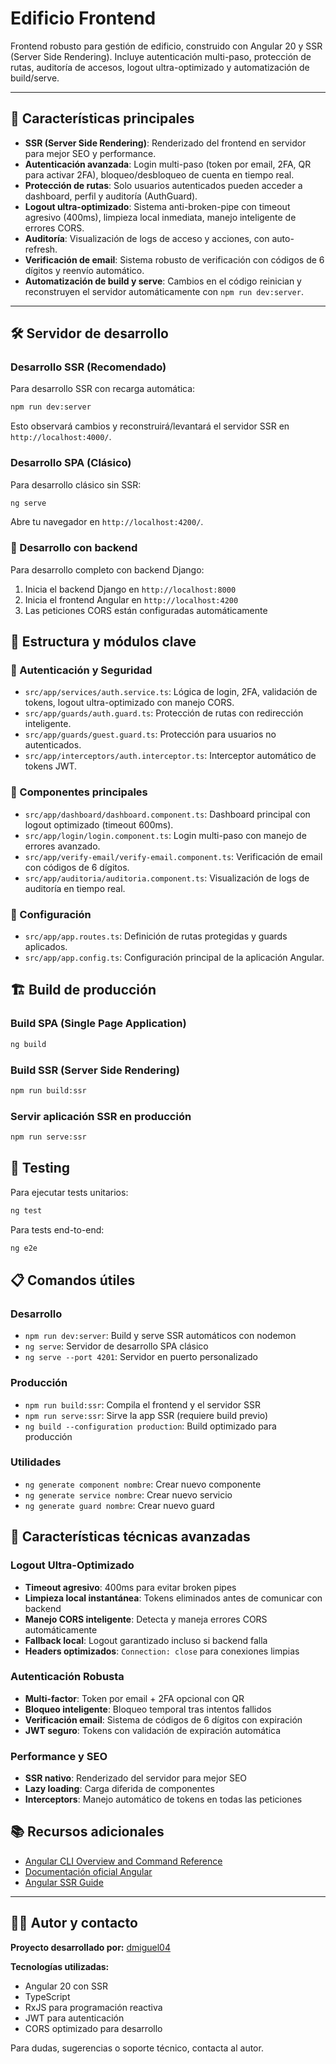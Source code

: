 
# Edificio Frontend

Frontend robusto para gestión de edificio, construido con Angular 20 y SSR (Server Side Rendering). Incluye autenticación multi-paso, protección de rutas, auditoría de accesos, logout ultra-optimizado y automatización de build/serve.

---

## 🚀 Características principales

- **SSR (Server Side Rendering)**: Renderizado del frontend en servidor para mejor SEO y performance.
- **Autenticación avanzada**: Login multi-paso (token por email, 2FA, QR para activar 2FA), bloqueo/desbloqueo de cuenta en tiempo real.
- **Protección de rutas**: Solo usuarios autenticados pueden acceder a dashboard, perfil y auditoría (AuthGuard).
- **Logout ultra-optimizado**: Sistema anti-broken-pipe con timeout agresivo (400ms), limpieza local inmediata, manejo inteligente de errores CORS.
- **Auditoría**: Visualización de logs de acceso y acciones, con auto-refresh.
- **Verificación de email**: Sistema robusto de verificación con códigos de 6 dígitos y reenvío automático.
- **Automatización de build y serve**: Cambios en el código reinician y reconstruyen el servidor automáticamente con `npm run dev:server`.

---

## 🛠️ Servidor de desarrollo

### Desarrollo SSR (Recomendado)
Para desarrollo SSR con recarga automática:

```bash
npm run dev:server
```

Esto observará cambios y reconstruirá/levantará el servidor SSR en `http://localhost:4000/`.

### Desarrollo SPA (Clásico)
Para desarrollo clásico sin SSR:

```bash
ng serve
```

Abre tu navegador en `http://localhost:4200/`.

### 🔧 Desarrollo con backend
Para desarrollo completo con backend Django:
1. Inicia el backend Django en `http://localhost:8000`
2. Inicia el frontend Angular en `http://localhost:4200`
3. Las peticiones CORS están configuradas automáticamente


## 📁 Estructura y módulos clave

### 🔐 Autenticación y Seguridad
- `src/app/services/auth.service.ts`: Lógica de login, 2FA, validación de tokens, logout ultra-optimizado con manejo CORS.
- `src/app/guards/auth.guard.ts`: Protección de rutas con redirección inteligente.
- `src/app/guards/guest.guard.ts`: Protección para usuarios no autenticados.
- `src/app/interceptors/auth.interceptor.ts`: Interceptor automático de tokens JWT.

### 🎯 Componentes principales
- `src/app/dashboard/dashboard.component.ts`: Dashboard principal con logout optimizado (timeout 600ms).
- `src/app/login/login.component.ts`: Login multi-paso con manejo de errores avanzado.
- `src/app/verify-email/verify-email.component.ts`: Verificación de email con códigos de 6 dígitos.
- `src/app/auditoria/auditoria.component.ts`: Visualización de logs de auditoría en tiempo real.

### 🚀 Configuración
- `src/app/app.routes.ts`: Definición de rutas protegidas y guards aplicados.
- `src/app/app.config.ts`: Configuración principal de la aplicación Angular.


## 🏗️ Build de producción

### Build SPA (Single Page Application)
```bash
ng build
```

### Build SSR (Server Side Rendering)
```bash
npm run build:ssr
```

### Servir aplicación SSR en producción
```bash
npm run serve:ssr
```

## 🧪 Testing

Para ejecutar tests unitarios:

```bash
ng test
```

Para tests end-to-end:

```bash
ng e2e
```

## 📋 Comandos útiles

### Desarrollo
- `npm run dev:server`: Build y serve SSR automáticos con nodemon
- `ng serve`: Servidor de desarrollo SPA clásico
- `ng serve --port 4201`: Servidor en puerto personalizado

### Producción
- `npm run build:ssr`: Compila el frontend y el servidor SSR
- `npm run serve:ssr`: Sirve la app SSR (requiere build previo)
- `ng build --configuration production`: Build optimizado para producción

### Utilidades
- `ng generate component nombre`: Crear nuevo componente
- `ng generate service nombre`: Crear nuevo servicio
- `ng generate guard nombre`: Crear nuevo guard


## 🔧 Características técnicas avanzadas

### Logout Ultra-Optimizado
- **Timeout agresivo**: 400ms para evitar broken pipes
- **Limpieza local instantánea**: Tokens eliminados antes de comunicar con backend
- **Manejo CORS inteligente**: Detecta y maneja errores CORS automáticamente
- **Fallback local**: Logout garantizado incluso si backend falla
- **Headers optimizados**: `Connection: close` para conexiones limpias

### Autenticación Robusta
- **Multi-factor**: Token por email + 2FA opcional con QR
- **Bloqueo inteligente**: Bloqueo temporal tras intentos fallidos
- **Verificación email**: Sistema de códigos de 6 dígitos con expiración
- **JWT seguro**: Tokens con validación de expiración automática

### Performance y SEO
- **SSR nativo**: Renderizado del servidor para mejor SEO
- **Lazy loading**: Carga diferida de componentes
- **Interceptors**: Manejo automático de tokens en todas las peticiones

## 📚 Recursos adicionales

- [Angular CLI Overview and Command Reference](https://angular.dev/tools/cli)
- [Documentación oficial Angular](https://angular.dev/)
- [Angular SSR Guide](https://angular.dev/guide/ssr)

---

## 👨‍💻 Autor y contacto

**Proyecto desarrollado por:** [dmiguel04](https://github.com/dmiguel04)

**Tecnologías utilizadas:**
- Angular 20 con SSR
- TypeScript
- RxJS para programación reactiva
- JWT para autenticación
- CORS optimizado para desarrollo

Para dudas, sugerencias o soporte técnico, contacta al autor.
